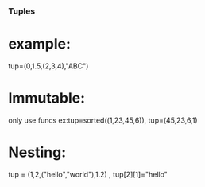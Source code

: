<h3> Tuples
    <h1>example:</h1> tup=(0,1.5,(2,3,4),"ABC")
    <h1>Immutable:</h1> only use funcs ex:tup=sorted((1,23,45,6)), tup=(45,23,6,1)
    <h1>Nesting:</h1> tup = (1,2,("hello","world"),1.2) , tup[2][1]="hello"
    
